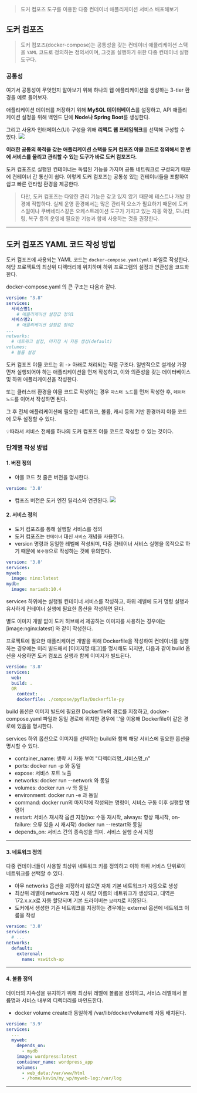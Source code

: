> 도커 컴포즈 도구를 이용한 다중 컨테이너 애플리케이션 서비스 배포해보기

## 도커 컴포즈
> 도커 컴포즈(docker-compose)는 공통성을 갖는 컨테이너 애플리케이션 스택을 `YAML` 코드로 정의하는 정의서이며, 그것을 실행하기 위한 다중 컨테이너 실행 도구다.

### 공통성
여기서 공통성이 무엇인지 알아보기 위해 하나의 웹 애플리케이션을 생성하는 3-tier 환경을 예로 들어보자.

애플리케이션 데이터를 저장하기 위해 **MySQL 데이터베이스**를 설정하고, API 애플리케이션 설정을 위해 백엔드 단에 **Node나 Spring Boot**를 생성한다.

그리고 사용자 인터페이스(UI) 구성을 위해 **리액트 웹 프레임워크**를 선택해 구성할 수 있다.
![](https://velog.velcdn.com/images/alstjr971/post/cbda11c5-93c8-4cb7-84f7-dde2a680e8d2/image.png)

**이러한 공통의 목적을 갖는 애플리케이션 스택을 도커 컴포즈 야믈 코드로 정의해서 한 번에 서비스를 올리고 관리할 수 있는 도구가 바로 도커 컴포즈다.**

도커 컴포즈로 실행된 컨테이너는 독립된 기능을 가지며 공통 네트워크로 구성되기 때문에 컨테이너 간 통신이 쉽다.
이렇게 도커 컴포즈는 공통성 있는 컨테이너들을 포함하여 쉽고 빠른 런타임 환경을 제공한다.

> 다만, 도커 컴포즈는 다양한 관리 기능은 갖고 있지 않기 때문에 테스트나 개발 환경에 적합하다.
실제 운영 환경에서는 많은 관리적 요소가 필요하기 때문에 도커 스웜이나 쿠버네티스같은 오케스트레이션 도구가 가지고 있는 자동 확장, 모니터링, 복구 등의 운영에 필요한 기능과 함께 사용하는 것을 권장한다.

---
## 도커 컴포즈 YAML 코드 작성 방법
도커 컴포즈에 사용되는 YAML 코드는 `docker-compose.yaml(yml)` 파일로 작성한다.
해당 프로젝트의 최상위 디렉터리에 위치하며 하위 프로그램의 설정과 연관성을 코드화한다.

docker-compose.yaml 의 큰 구조는 다음과 같다.
```yaml
version: "3.8"
services:
  서비스명1:
    # 애플리케이션 설정값 정의1
  서비스명2:
    # 애플리케이션 설정값 정의2
...
networks:
  # 네트워크 설정, 미지정 시 자동 생성(default)
volumes:
  # 볼륨 설정
```
도커 컴포즈 야믈 코드는 위 -> 아래로 처리되는 직렬 구조다.
일반적으로 설계상 가장 먼저 실행되어야 하는 애플리케이션을 먼저 작성하고, 이와 의존성을 갖는 데이터베이스 및 하위 애플리케이션을 작성한다.

또는 클러스터 환경을 야믈 코드로 작성하는 경우 `마스터 노드`를 먼저 작성한 후, `데이터 노드`를 이어서 작성하면 된다.

그 후 전체 애플리케이션에 필요한 네트워크, 볼륨, 캐시 등의 기반 환경까지 야믈 코드에 모두 설정할 수 있다.

💡따라서 서비스 전체를 하나의 도커 컴포즈 야믈 코드로 작성할 수 있는 것이다.

### 단계별 작성 방법
#### 1. 버전 정의
- 야믈 코드 첫 줄은 버전을 명시한다.
```yaml
version: '3.8'
```

- 컴포즈 버전은 도커 엔진 릴리스와 연관된다.
![](https://velog.velcdn.com/images/alstjr971/post/0da6b352-3257-4438-bf72-42dc2c0643d5/image.png)

#### 2. 서비스 정의
- 도커 컴포즈를 통해 실행할 서비스를 정의
- 도커 컴포즈는 `컨테이너` 대신 `서비스` 개념을 사용한다.
- version 명령과 동일한 레벨에 작성되며, 다중 컨테이너 서비스 실행을 목적으로 하기 때문에 `복수형`으로 작성하는 것에 유의한다.

```yaml
version: '3.8'
services:
myweb:
  image: ninx:latest
mydb:
  image: mariadb:10.4
```

services 하위에는 실행될 컨테이너 서비스를 작성하고, 하위 레벨에 도커 명령 실행과 유사하게 컨테이너 실행에 필요한 옵션을 작성하면 된다.

별도 이미지 개발 없이 도커 허브에서 제공하는 이미지를 사용하는 경우에는 [image:nginx:latest] 와 같이 작성한다.

프로젝트에 필요한 애플리케이션 개발을 위해 Dockerfile을 작성하여 컨테이너를 실행하는 경우에는 미리 빌드해서 [이미지명:태그]를 명시해도 되지만, 다음과 같이 build 옵션을 사용하면 도커 컴포즈 실행과 함께 이미지가 빌드된다.

```yaml
version: '3.8'
services:
  web:
  build: .
  OR
    context: .
    dockerfile: ./compose/pyfla/Dockerfile-py
```
build 옵션은 이미지 빌드에 필요한 Dockerfile의 경로를 지정하고, docker-compose.yaml 파일과 동일 경로에 위치한 경우에 '.'을 이용해 Dockerfile이 같은 경로에 있음을 명시한다.

services 하위 옵션으로 이미지를 선택하는 build와 함께 해당 서비스에 필요한 옵션을 명시할 수 있다.

- container_name: 생략 시 자동 부여 "디렉터리명\_서비스명\_n"
- ports: docker run -p 와 동일
- expose: 서비스 포트 노출
- networks: docker run --network 와 동일
- volumes: docker run -v 와 동일
- environment: docker run -e 과 동일
- command: docker run의 마지막에 작성되는 명령어, 서비스 구동 이후 실행할 명령어
- restart: 서비스 재시작 옵션 지정(no: 수동 재시작, always: 항상 재시작, on-failure: 오류 있을 시 재시작) docker run --restart와 동일
- depends_on: 서비스 간의 종속성을 의미. 서비스 실행 순서 지정

---
#### 3. 네트워크 정의
다중 컨테이너들이 사용할 최상위 네트워크 키를 정의하고 이하 하위 서비스 단위로이 네트워크를 선택할 수 있다.
- 아무 networks 옵션을 지정하지 않으면 자체 기본 네트워크가 자동으로 생성
- 최상위 레벨에 netwokrs 지정 시 해당 이름의 네트워크가 생성되고, 대역은 172.x.x.x로 자동 할당되며 기본 드라이버는 `브리지`로 지정된다.
- 도커에서 생성한 기존 네트워크를 지정하는 경우에는 externel 옵션에 네트워크 이름을 작성

```yaml
version: '3.8'
services:
  # ...
networks:
  default:
    exterenal:
      name: vswitch-ap
```
---
#### 4. 볼륨 정의
데이터의 지속성을 유지하기 위해 최상위 레벨에 볼륨을 정의하고, 서비스 레벨에서 볼륨명과 서비스 내부의 디렉터리를 바인드한다.
- docker volume create과 동일하게 /var/lib/docker/volume에 자동 배치된다.
```yaml
version: '3.9'
services:
  ...
  myweb:
    depends_on:
      - mydb
    image: wordpress:latest
    container_name: wordpress_app
    volumes:
      - web_data:/var/www/html
      - /home/kevin/my_wp/myweb-log:/var/log
```
---
